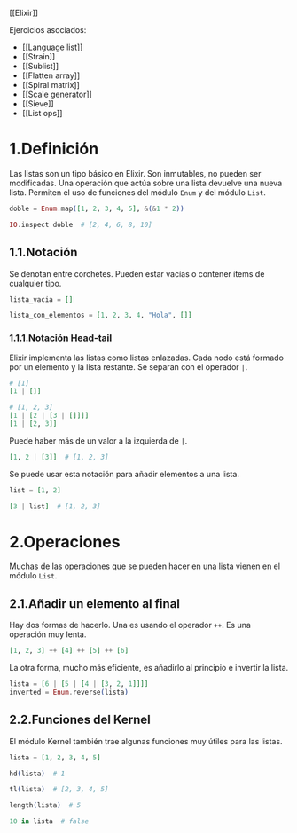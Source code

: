 [[Elixir]]

Ejercicios asociados:
+ [[Language list]]
+ [[Strain]]
+ [[Sublist]]
+ [[Flatten array]]
+ [[Spiral matrix]]
+ [[Scale generator]]
+ [[Sieve]]
+ [[List ops]]

# 1.Definición
Las listas son un tipo básico en Elixir. Son inmutables, no pueden ser modificadas. Una operación que actúa sobre una lista devuelve una nueva lista. Permiten el uso de funciones del módulo `Enum` y del módulo `List`.

```elixir
doble = Enum.map([1, 2, 3, 4, 5], &(&1 * 2))

IO.inspect doble  # [2, 4, 6, 8, 10]
```

## 1.1.Notación
Se denotan entre corchetes. Pueden estar vacías o contener ítems de cualquier tipo.

```elixir
lista_vacia = []

lista_con_elementos = [1, 2, 3, 4, "Hola", []]
```

### 1.1.1.Notación Head-tail 
Elixir implementa las listas como listas enlazadas. Cada nodo está formado por un elemento y la lista restante. Se separan con el operador `|`.

```elixir
# [1]
[1 | []]

# [1, 2, 3]
[1 | [2 | [3 | []]]]
[1 | [2, 3]]
```

Puede haber más de un valor a la izquierda de `|`.

```elixir
[1, 2 | [3]]  # [1, 2, 3]
```

Se puede usar esta notación  para añadir elementos a una lista.

```elixir
list = [1, 2]

[3 | list]  # [1, 2, 3]
```

# 2.Operaciones
Muchas de las operaciones que se pueden hacer en una lista vienen en el módulo `List`.

## 2.1.Añadir un elemento al final
Hay dos formas de hacerlo. Una es usando el operador `++`. Es una operación muy lenta.

```elixir
[1, 2, 3] ++ [4] ++ [5] ++ [6]
```

La otra forma, mucho más eficiente, es añadirlo al principio e invertir la lista.

```elixir
lista = [6 | [5 | [4 | [3, 2, 1]]]]
inverted = Enum.reverse(lista)
```

## 2.2.Funciones del Kernel
El módulo Kernel también trae algunas funciones muy útiles para las listas.

```elixir
lista = [1, 2, 3, 4, 5]

hd(lista)  # 1

tl(lista)  # [2, 3, 4, 5]

length(lista)  # 5

10 in lista  # false
```